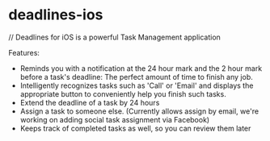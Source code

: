 # deadlines-ios
// Deadlines for iOS is a powerful Task Management application

Features:
- Reminds you with a notification at the 24 hour mark and the 2 hour mark before a task's deadline: The perfect amount of time to finish any job.
- Intelligently recognizes tasks such as 'Call' or 'Email' and displays the appropriate button to conveniently help you finish such tasks.
- Extend the deadline of a task by 24 hours
- Assign a task to someone else. (Currently allows assign by email, we're working on adding social task assignment via Facebook)
- Keeps track of completed tasks as well, so you can review them later
